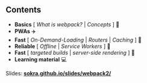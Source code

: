 ## Contents

* **Basics** [ *What is webpack?* | *Concepts* ] 🚗
* **PWAs** ✈️
* **Fast** [ *On-Demand-Loading* | *Routers* | *Caching* ] 🏹
* **Reliable** [ *Offline* | *Service Workers* ] 🚧
* **Fast** [ *targeted builds* | *server-side rendering* ] 🚀
* **Learning material** 💻

Slides: **[sokra.github.io/slides/webpack2/](http://sokra.github.io/slides/webpack2/)**